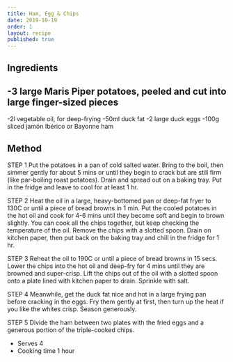 ```yaml
---
title: Ham, Egg & Chips
date: 2019-10-19
order: 1
layout: recipe
published: true
---
```

## Ingredients

-3 large Maris Piper potatoes, peeled and cut into large finger-sized pieces-
-2l vegetable oil, for deep-frying
-50ml duck fat
-2 large duck eggs
-100g sliced jamón Ibérico or Bayonne ham

## Method

STEP 1
Put the potatoes in a pan of cold salted water. Bring to the boil, then simmer gently for about 5 mins or until they begin to crack but are still firm (like par-boiling roast potatoes). Drain and spread out on a baking tray. Put in the fridge and leave to cool for at least 1 hr.

STEP 2
Heat the oil in a large, heavy-bottomed pan or deep-fat fryer to 130C or until a piece of bread browns in 1 min. Put the cooled potatoes in the hot oil and cook for 4-6 mins until they become soft and begin to brown slightly. You can cook all the chips together, but keep checking the temperature of the oil. Remove the chips with a slotted spoon. Drain on kitchen paper, then put back on the baking tray and chill in the fridge for 1 hr.

STEP 3
Reheat the oil to 190C or until a piece of bread browns in 15 secs. Lower the chips into the hot oil and deep-fry for 4 mins until they are browned and super-crisp. Lift the chips out of the oil with a slotted spoon onto a plate lined with kitchen paper to drain. Sprinkle with salt.



STEP 4
Meanwhile, get the duck fat nice and hot in a large frying pan before cracking in the eggs. Fry them gently at first, then turn up the heat if you like the whites crisp. Season generously.

STEP 5
Divide the ham between two plates with the fried eggs and a generous portion of the triple-cooked chips.

- Serves 4
- Cooking time 1 hour 